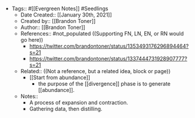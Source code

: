 - Tags:: #[[Evergreen Notes]] #Seedlings
    - Date Created:: [[January 30th, 2021]]
    - Created by:: [[Brandon Toner]]
    - Author:: [[Brandon Toner]]
    - References:: #not_populated ((Supporting FN, LN, EN, or RN would go here))
        - https://twitter.com/brandontoner/status/1353493176296894464?s=21
        - https://twitter.com/brandontoner/status/1337444731928907777?s=21
    - Related:: ((Not a reference, but a related idea, block or page))
        - [[Start from abundance]]
            - the purpose of the [[divergence]] phase is to generate [[abundance]].
    - Notes::
        - A process of expansion and contraction.
        - Gathering data, then distilling.
